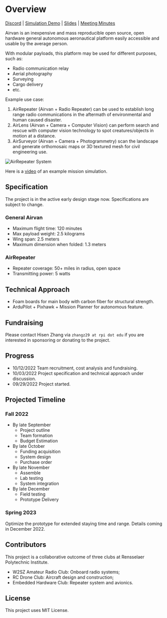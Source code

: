 # Overview

[Discord](https://discord.gg/8mKERb27Zd) \| [Simulation Demo](https://youtu.be/J7g-IRBaNW4) \| [Slides](https://docs.google.com/presentation/d/1Ww7tBK9KSm9yHedZIFGHmEW860MVFOorjmqm3pCkUfE/edit?usp=sharing) \| [Meeting Minutes](https://drive.google.com/drive/folders/1w6okqB9U94YdA9lP_eaBHEua9bieqaRl?usp=sharing)

Airvan is an inexpensive and mass reproducible open source, open hardware general autonomous aeronautical platform easily accessible and usable by the average person.

With modular payloads, this platform may be used for different purposes, such as:

- Radio communication relay
- Aerial photography
- Surveying
- Cargo delivery
- etc.

Example use case:

1.  AirRepeater (Airvan + Radio Repeater) can be used to establish long range radio communications in the aftermath of environmental and human caused disaster. 
2. AirLens (Airvan + Camera + Computer Vision) can perform search and rescue with computer vision technology to spot creatures/objects in motion at a distance.
3. AirSurveyor (Airvan + Camera + Photogrammetry) scan the landscape and generate orthomosaic maps or 3D textured mesh for civil engineering use.

![AirRepeater System](https://i.imgur.com/OfHRdmn.png)

Here is a [video](https://youtu.be/J7g-IRBaNW4) of an example mission simulation.

## Specification

The project is in the active early design stage now. Specifications are subject to change.

### General Airvan

- Maximum flight time: 120 minutes
- Max payload weight: 2.5 kilograms
- Wing span: 2.5 meters
- Maximum dimension when folded: 1.3 meters

### AirRepeater

- Repeater coverage: 50+ miles in radius, open space
- Transmitting power: 5 watts

## Technical Approach

- Foam boards for main body with carbon fiber for structural strength.
- ArduPilot + Pixhawk + Mission Planner for autonomous feature.

## Fundraising

Please contact Hisen Zhang via `zhangz29 at rpi dot edu` if you are interested in sponsoring or donating to the project.

## Progress

- 10/12/2022 Team recruitment, cost analysis and fundraising.
- 10/03/2022 Project specification and technical approach under discussion.
- 09/29/2022 Project started.

## Projected Timeline

### Fall 2022

- By late September
  - Project outline
  - Team formation
  - Budget Estimation
- By late October
  - Funding acquisition
  - System design
  - Purchase order
- By late November
  - Assemble
  - Lab testing
  - System integration
- By late December
  - Field testing
  - Prototype Delivery

### Spring 2023

Optimize the prototype for extended staying time and range. Details coming in December 2022.

## Contributors

This project is a collaborative outcome of three clubs at Rensselaer Polytechnic Institute.

- W2SZ Amateur Radio Club: Onboard radio systems;
- RC Drone Club: Aircraft design and construction;
- Embedded Hardware Club: Repeater system and avionics.

## License

This project uses MIT License.
